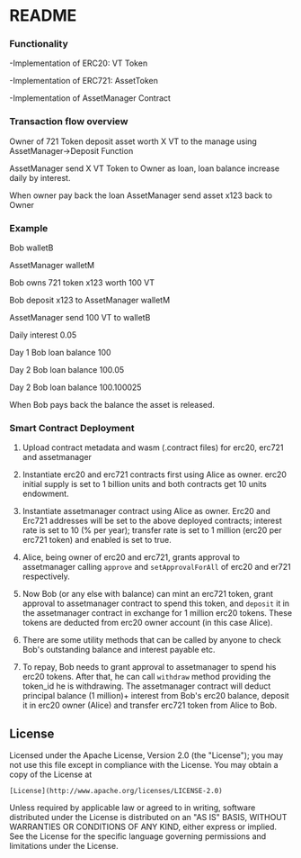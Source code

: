 # README #


###  Functionality ###


-Implementation of ERC20:     VT Token

-Implementation of ERC721:    AssetToken

-Implementation of AssetManager Contract


### Transaction flow overview ###
Owner of 721 Token deposit asset worth X VT to the manage using AssetManager->Deposit Function

AssetManager send X VT Token to Owner as loan, loan balance increase daily by interest. 

When owner pay back the loan AssetManager send asset x123 back to Owner

### Example ###

Bob  walletB

AssetManager walletM

Bob owns 721 token x123 worth 100 VT

Bob deposit x123 to AssetManager walletM

AssetManager send 100 VT to walletB

Daily interest 0.05

Day 1 Bob loan balance 100

Day 2 Bob loan balance 100.05

Day 2 Bob loan balance 100.100025

When Bob pays back the balance the asset is released. 

### Smart Contract Deployment ###


1. Upload contract metadata and wasm (.contract files) for erc20, erc721 and assetmanager

2. Instantiate erc20 and erc721 contracts first using Alice as owner. erc20 initial supply is set to 1 billion units and both contracts get 10 units endowment.

3. Instantiate assetmanager contract using Alice as owner. Erc20 and Erc721 addresses will be set to the above deployed contracts; interest rate is set to 10 (% per year); transfer rate is set to 1 million (erc20 per erc721 token) and enabled is set to true.

4. Alice, being owner of erc20 and erc721, grants approval to assetmanager calling `approve` and `setApprovalForAll` of erc20 and er721 respectively.

5. Now Bob (or any else with balance) can mint an erc721 token, grant approval to assetmanager contract to spend this token, and `deposit` it in the assetmanager contract in exchange for 1 million erc20 tokens. These tokens are deducted from erc20 owner account (in this case Alice). 

6. There are some utility methods that can be called by anyone to check Bob's outstanding balance and interest payable etc.

7. To repay, Bob needs to grant approval to assetmanager to spend his erc20 tokens. After that, he can call `withdraw` method providing the token_id he is withdrawing. The assetmanager contract will deduct principal balance (1 million)+ interest from Bob's erc20 balance, deposit it in erc20 owner (Alice) and transfer erc721 token from Alice to Bob.

## License

Licensed under the Apache License, Version 2.0 (the "License");
you may not use this file except in compliance with the License.
You may obtain a copy of the License at

    [License](http://www.apache.org/licenses/LICENSE-2.0)

Unless required by applicable law or agreed to in writing, software
distributed under the License is distributed on an "AS IS" BASIS,
WITHOUT WARRANTIES OR CONDITIONS OF ANY KIND, either express or implied.
See the License for the specific language governing permissions and
limitations under the License.
